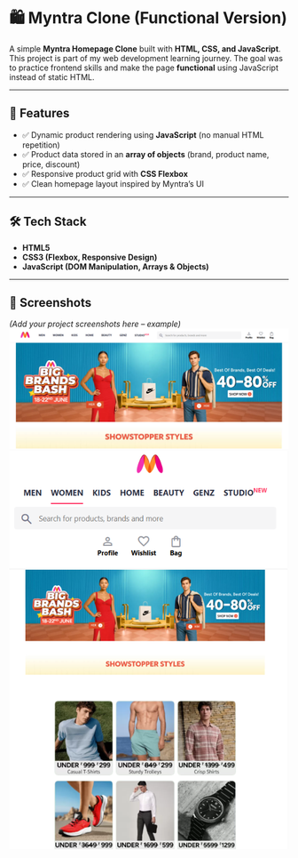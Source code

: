 # 🛍️ Myntra Clone (Functional Version)

A simple **Myntra Homepage Clone** built with **HTML, CSS, and JavaScript**.  
This project is part of my web development learning journey. The goal was to practice frontend skills and make the page **functional** using JavaScript instead of static HTML.  

---

## 🚀 Features
- ✅ Dynamic product rendering using **JavaScript** (no manual HTML repetition)  
- ✅ Product data stored in an **array of objects** (brand, product name, price, discount)  
- ✅ Responsive product grid with **CSS Flexbox**  
- ✅ Clean homepage layout inspired by Myntra’s UI  

---

## 🛠️ Tech Stack
- **HTML5**  
- **CSS3 (Flexbox, Responsive Design)**  
- **JavaScript (DOM Manipulation, Arrays & Objects)**  

---

## 📸 Screenshots  
*(Add your project screenshots here – example)*  
![Desktop View](screenshots/1.png)
![Mobile View](screenshots/5.png)


